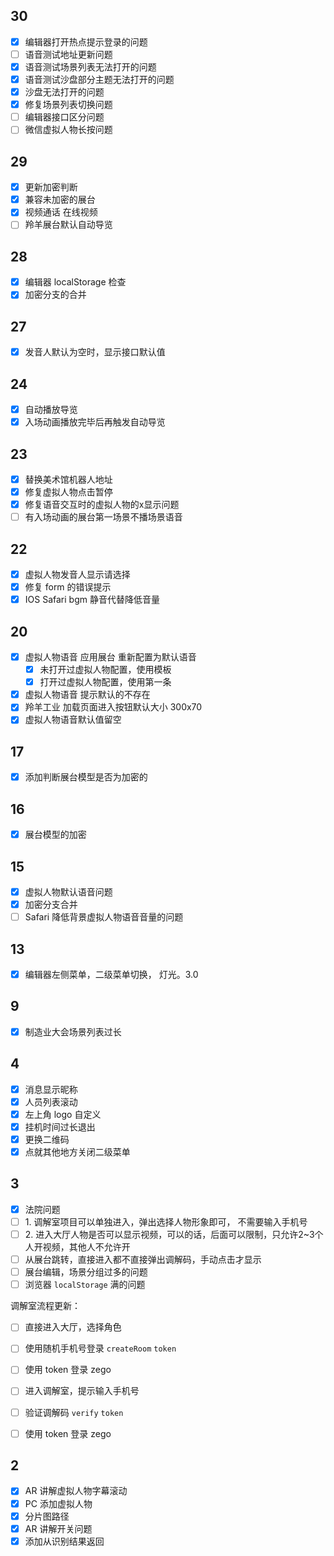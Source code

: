 ## 30

- [x] 编辑器打开热点提示登录的问题
- [ ] 语音测试地址更新问题
- [x] 语音测试场景列表无法打开的问题
- [x] 语音测试沙盘部分主题无法打开的问题
- [x] 沙盘无法打开的问题
- [x] 修复场景列表切换问题
- [ ] 编辑器接口区分问题
- [ ] 微信虚拟人物长按问题
## 29

- [x] 更新加密判断
- [x] 兼容未加密的展台
- [x] 视频通话 在线视频
- [ ] 羚羊展台默认自动导览
## 28

- [x] 编辑器 localStorage 检查
- [x] 加密分支的合并

## 27

- [x] 发音人默认为空时，显示接口默认值
## 24

- [x] 自动播放导览
- [x] 入场动画播放完毕后再触发自动导览
## 23

- [x] 替换美术馆机器人地址
- [x] 修复虚拟人物点击暂停
- [x] 修复语音交互时的虚拟人物的x显示问题
- [ ] 有入场动画的展台第一场景不播场景语音
## 22

- [x] 虚拟人物发音人显示请选择
- [x] 修复 form 的错误提示
- [x] IOS Safari bgm 静音代替降低音量

## 20

- [x] 虚拟人物语音 应用展台 重新配置为默认语音
	- [x] 未打开过虚拟人物配置，使用模板
	- [x] 打开过虚拟人物配置，使用第一条
- [x] 虚拟人物语音 提示默认的不存在
- [x] 羚羊工业 加载页面进入按钮默认大小 300x70
- [x] 虚拟人物语音默认值留空
## 17

- [x] 添加判断展台模型是否为加密的
## 16

- [x] 展台模型的加密
## 15

- [x] 虚拟人物默认语音问题
- [x] 加密分支合并
- [ ] Safari 降低背景虚拟人物语音音量的问题
## 13

- [x] 编辑器左侧菜单，二级菜单切换， 灯光。3.0
## 9

- [x] 制造业大会场景列表过长
## 4

- [x] 消息显示昵称
- [x] 人员列表滚动
- [x] 左上角 logo 自定义
- [x] 挂机时间过长退出
- [x] 更换二维码
- [x] 点就其他地方关闭二级菜单
## 3

- [x] 法院问题
- [ ] 1. 调解室项目可以单独进入，弹出选择人物形象即可， 不需要输入手机号
- [ ] 2. 进入大厅人物是否可以显示视频，可以的话，后面可以限制，只允许2~3个人开视频，其他人不允许开
- [ ] 从展台跳转，直接进入都不直接弹出调解码，手动点击才显示
- [ ] 展台编辑，场景分组过多的问题
- [ ] 浏览器 `localStorage` 满的问题

调解室流程更新：
- [ ] 直接进入大厅，选择角色
- [ ] 使用随机手机号登录 `createRoom` `token`
- [ ] 使用 token 登录 zego

- [ ] 进入调解室，提示输入手机号
- [ ] 验证调解码 `verify` `token`
- [ ] 使用 token 登录 zego
## 2

- [x] AR 讲解虚拟人物字幕滚动
- [x] PC 添加虚拟人物
- [x] 分片图路径
- [x] AR 讲解开关问题
- [x] 添加从识别结果返回